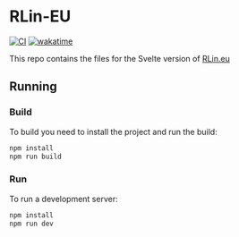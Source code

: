 # RLin-EU

[![CI](https://github.com/RobinLinde/RLin-EU/actions/workflows/ci.yml/badge.svg)](https://github.com/RobinLinde/RLin-EU/actions/workflows/ci.yml)
[![wakatime](https://wakatime.com/badge/github/RobinLinde/RLin-EU.svg)](https://wakatime.com/badge/github/RobinLinde/RLin-EU)

This repo contains the files for the Svelte version of [RLin.eu](https://rlin.eu/)

## Running

### Build

To build you need to install the project and run the build:

```cmd
npm install
npm run build
```

### Run

To run a development server:

```cmd
npm install
npm run dev
```
